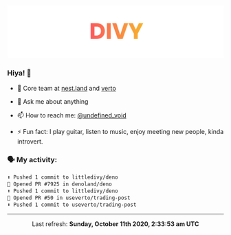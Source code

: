 
![](https://github.com/divy-work/divy-work/raw/master/assets/divy.png)

### Hiya! 👋

- 🔭 Core team at [nest.land](https://github.com/nestdotland/nest.land) and [verto](https://github.com/useverto/verto)

- 💬 Ask me about anything

- 📫 How to reach me: [@undefined_void](https://instagram.com/divy.exe)

- ⚡ Fun fact: I play guitar, listen to music, enjoy meeting new people, kinda introvert.

### 🗣 My activity:

```
⬆️ Pushed 1 commit to littledivy/deno
💪 Opened PR #7925 in denoland/deno
⬆️ Pushed 1 commit to littledivy/deno
💪 Opened PR #50 in useverto/trading-post
⬆️ Pushed 1 commit to useverto/trading-post
```

------------
<p align="center">Last refresh: <b>Sunday, October 11th 2020, 2:33:53 am UTC</b></p>
